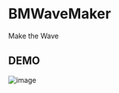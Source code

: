 # BMWaveMaker
Make the Wave

## DEMO
   ![image](https://github.com/DennisXiaoDing/BMWaveMaker/blob/master/ScreenShot/ScreenShot.gif)
